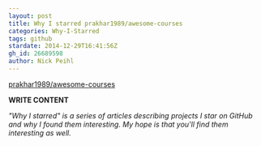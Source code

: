 ```yaml
---
layout: post
title: Why I starred prakhar1989/awesome-courses
categories: Why-I-Starred
tags: github
stardate: 2014-12-29T16:41:56Z
gh_id: 26689598
author: Nick Peihl
---
```


[prakhar1989/awesome-courses](star.repo.html_url)

**WRITE CONTENT**

*"Why I starred" is a series of articles describing projects I star on GitHub and why I found them interesting. My hope is that you'll find them interesting as well.*

